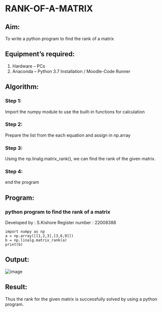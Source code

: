 # RANK-OF-A-MATRIX
## Aim:
To write a python program to find the rank of a matrix
## Equipment’s required:
1. 	Hardware – PCs
2. 	Anaconda – Python 3.7 Installation / Moodle-Code Runner
## Algorithm:
### Step 1:
Import the numpy module to use the built-in functions for calculation 
### Step 2: 
Prepare the list from the each equation and assign in np.array
### Step 3:
 Using the np.linalg.matrix_rank(), we can find the rank of the given matrix.
### Step 4: 
end the program
## Program:
### python program to find the rank of a matrix
Developed by : S.Kishore
Register number : 22008388
```
import numpy as np
a = np.array([[1,2,3],[3,6,9]])
b = np.linalg.matrix_rank(a)
print(b)
```
## Output:
![image](https://user-images.githubusercontent.com/118679883/208288390-a3317c05-c029-4a6a-a430-c40a4d126c7a.png)


## Result:
Thus the rank for the given matrix is successfully solved by  using a python program.

